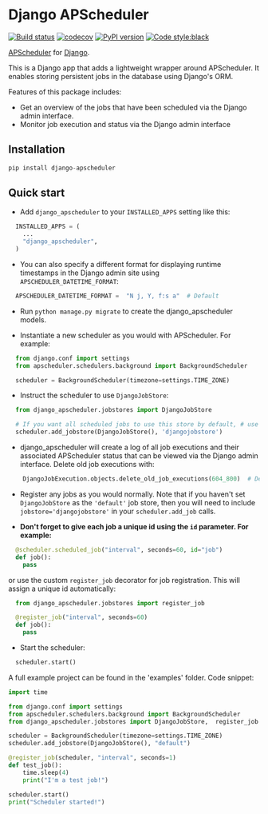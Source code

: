 Django APScheduler
==================

[![Build status](http://travis-ci.org/jarekwg/django-apscheduler.svg?branch=master)](http://travis-ci.org/jarekwg/django-apscheduler)
[![codecov](https://codecov.io/gh/jarekwg/django-apscheduler/branch/master/graph/badge.svg)](https://codecov.io/gh/jarekwg/django-apscheduler)
[![PyPI version](https://badge.fury.io/py/django-apscheduler.svg)](https://badge.fury.io/py/django-apscheduler)
[![Code style:black](https://img.shields.io/badge/code%20style-black-000000.svg)](https://pypi.org/project/black/)

[APScheduler](https://github.com/agronholm/apscheduler) for [Django](https://github.com/django/django).

This is a Django app that adds a lightweight wrapper around APScheduler. It enables storing persistent jobs in the database using Django's ORM.

Features of this package includes:

* Get an overview of the jobs that have been scheduled via the Django admin interface.
* Monitor job execution and status via the Django admin interface

Installation
------------

```python
pip install django-apscheduler
```

Quick start
-----------

* Add ``django_apscheduler`` to your ``INSTALLED_APPS`` setting like this:
```python
  INSTALLED_APPS = (
    ...
    "django_apscheduler",
  )
```

* You can also specify a different format for displaying runtime timestamps in the Django admin site using ``APSCHEDULER_DATETIME_FORMAT``:
```python
  APSCHEDULER_DATETIME_FORMAT =  "N j, Y, f:s a"  # Default
```

* Run `python manage.py migrate` to create the django_apscheduler models.

* Instantiate a new scheduler as you would with APScheduler. For example:
```python
  from django.conf import settings
  from apscheduler.schedulers.background import BackgroundScheduler

  scheduler = BackgroundScheduler(timezone=settings.TIME_ZONE)
```

* Instruct the scheduler to use `DjangoJobStore`:
```python
  from django_apscheduler.jobstores import DjangoJobStore

  # If you want all scheduled jobs to use this store by default, # use the name 'default' instead of 'djangojobstore'.
  scheduler.add_jobstore(DjangoJobStore(), 'djangojobstore')
```

* django_apscheduler will create a log of all job executions and their associated APScheduler status that can be viewed
  via the Django admin interface. Delete old job executions with:
```python
    DjangoJobExecution.objects.delete_old_job_executions(604_800)  # Delete job executions older than 7 days
```

* Register any jobs as you would normally. Note that if you haven't set `DjangoJobStore` as the `'default'` job store,
  then you will need to include `jobstore='djangojobstore'` in your `scheduler.add_job` calls.

* **Don't forget to give each job a unique id using the `id` parameter. For example:**
```python
  @scheduler.scheduled_job("interval", seconds=60, id="job")
  def job():
    pass
```
or use the custom `register_job` decorator for job registration. This will assign a unique id automatically:
```python
  from django_apscheduler.jobstores import register_job

  @register_job("interval", seconds=60)
  def job():
    pass
```

* Start the scheduler:
```python
  scheduler.start()
```

A full example project can be found in the 'examples' folder. Code snippet:
```python
import time

from django.conf import settings
from apscheduler.schedulers.background import BackgroundScheduler
from django_apscheduler.jobstores import DjangoJobStore,  register_job

scheduler = BackgroundScheduler(timezone=settings.TIME_ZONE)
scheduler.add_jobstore(DjangoJobStore(), "default")

@register_job(scheduler, "interval", seconds=1)
def test_job():
    time.sleep(4)
    print("I'm a test job!")

scheduler.start()
print("Scheduler started!")
```
